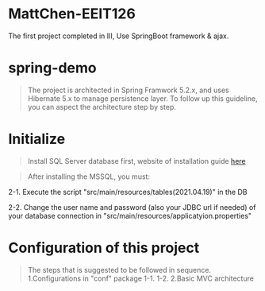 # MattChen-EEIT126
The first project completed in III,
Use SpringBoot framework & ajax.

# spring-demo #

>The project is architected in Spring Framwork 5.2.x, and uses Hibernate 5.x to manage persistence layer. To follow up this guideline, you can aspect the architecture step by step.

# Initialize #
>Install  SQL Server database first, website of installation guide <a href="https://www.microsoft.com/en-in/sql-server/sql-server-downloads">here</a>

>After installing the MSSQL, you must:
<p>2-1. Execute the script "src/main/resources/tables(2021.04.19)" in the DB<p>
2-2. Change the user name and password (also your JDBC url if needed) of your database connection in "src/main/resources/applicatyion.properties"

# Configuration of this project #
> The steps that is suggested to be followed in sequence.
> 1.Configurations in "conf" package
> 1-1.
> 1-2.
2.Basic MVC architecture
